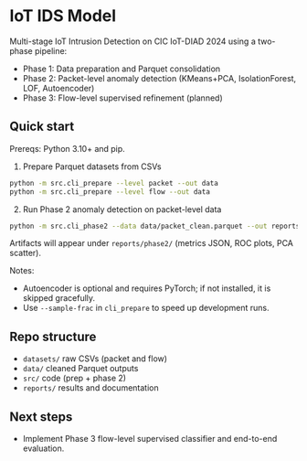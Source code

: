 # IoT IDS Model

Multi-stage IoT Intrusion Detection on CIC IoT-DIAD 2024 using a two-phase pipeline:
- Phase 1: Data preparation and Parquet consolidation
- Phase 2: Packet-level anomaly detection (KMeans+PCA, IsolationForest, LOF, Autoencoder)
- Phase 3: Flow-level supervised refinement (planned)

## Quick start

Prereqs: Python 3.10+ and pip.

1) Prepare Parquet datasets from CSVs

```bash
python -m src.cli_prepare --level packet --out data
python -m src.cli_prepare --level flow --out data
```

2) Run Phase 2 anomaly detection on packet-level data

```bash
python -m src.cli_phase2 --data data/packet_clean.parquet --out reports/phase2
```

Artifacts will appear under `reports/phase2/` (metrics JSON, ROC plots, PCA scatter).

Notes:
- Autoencoder is optional and requires PyTorch; if not installed, it is skipped gracefully.
- Use `--sample-frac` in `cli_prepare` to speed up development runs.

## Repo structure
- `datasets/` raw CSVs (packet and flow)
- `data/` cleaned Parquet outputs
- `src/` code (prep + phase 2)
- `reports/` results and documentation

## Next steps
- Implement Phase 3 flow-level supervised classifier and end-to-end evaluation.
